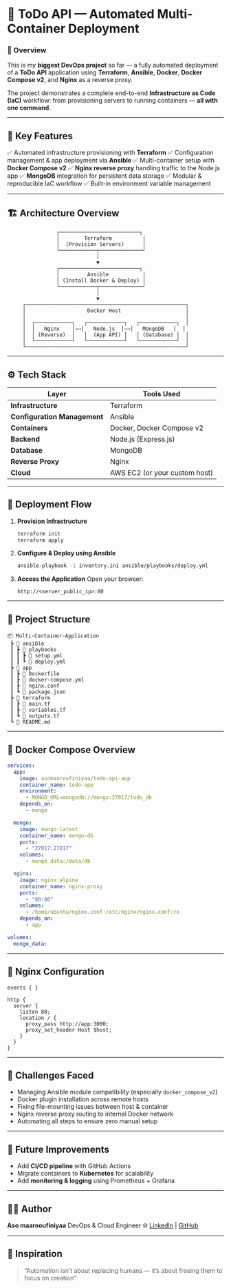 # 🚀 ToDo API — Automated Multi-Container Deployment

### 🧩 Overview

This is my **biggest DevOps project** so far — a fully automated deployment of a **ToDo API** application using
**Terraform**, **Ansible**, **Docker**, **Docker Compose v2**, and **Nginx** as a reverse proxy.

The project demonstrates a complete end-to-end **Infrastructure as Code (IaC)** workflow:
from provisioning servers to running containers — **all with one command.**

---

## 🧠 Key Features

✅ Automated infrastructure provisioning with **Terraform**
✅ Configuration management & app deployment via **Ansible**
✅ Multi-container setup with **Docker Compose v2**
✅ **Nginx reverse proxy** handling traffic to the Node.js app
✅ **MongoDB** integration for persistent data storage
✅ Modular & reproducible IaC workflow
✅ Built-in environment variable management

---

## 🏗️ Architecture Overview

```
                ┌──────────────────────────┐
                │        Terraform          │
                │  (Provision Servers)      │
                └────────────┬──────────────┘
                             │
                             ▼
                ┌──────────────────────────┐
                │         Ansible           │
                │ (Install Docker & Deploy) │
                └────────────┬──────────────┘
                             │
                             ▼
     ┌────────────────────────────────────────────────────┐
     │                    Docker Host                     │
     │                                                    │
     │  ┌────────────┐   ┌────────────┐   ┌────────────┐  │
     │  │   Nginx    │→→│   Node.js  │→→│   MongoDB   │  │
     │  │ (Reverse)  │   │  (App API) │   │ (Database) │  │
     │  └────────────┘   └────────────┘   └────────────┘  │
     └────────────────────────────────────────────────────┘
```

---

## ⚙️ Tech Stack

| Layer                        | Tools Used                    |
| ---------------------------- | ----------------------------- |
| **Infrastructure**           | Terraform                     |
| **Configuration Management** | Ansible                       |
| **Containers**               | Docker, Docker Compose v2     |
| **Backend**                  | Node.js (Express.js)          |
| **Database**                 | MongoDB                       |
| **Reverse Proxy**            | Nginx                         |
| **Cloud**                    | AWS EC2 (or your custom host) |

---

## 🧾 Deployment Flow

1. **Provision Infrastructure**

   ```bash
   terraform init
   terraform apply
   ```

2. **Configure & Deploy using Ansible**

   ```bash
   ansible-playbook -i inventory.ini ansible/playbooks/deploy.yml
   ```

3. **Access the Application**
   Open your browser:

   ```
   http://<server_public_ip>:80
   ```

---

## 📁 Project Structure

```
📦 Multi-Container-Application
 ┣ 📂 ansible
 ┃ ┣ 📂 playbooks
 ┃ ┃ ┣ 📜 setup.yml
 ┃ ┃ ┗ 📜 deploy.yml
 ┣ 📂 app
 ┃ ┣ 📜 Dockerfile
 ┃ ┣ 📜 docker-compose.yml
 ┃ ┣ 📜 nginx.conf
 ┃ ┗ 📜 package.json
 ┣ 📂 terraform
 ┃ ┣ 📜 main.tf
 ┃ ┣ 📜 variables.tf
 ┃ ┗ 📜 outputs.tf
 ┗ 📜 README.md
```

---

## 🧩 Docker Compose Overview

```yaml
services:
  app:
    image: asomaaroufiniyaa/todo-api-app
    container_name: todo-app
    environment:
      - MONGO_URL=mongodb://mongo:27017/todo_db
    depends_on:
      - mongo

  mongo:
    image: mongo:latest
    container_name: mongo-db
    ports:
      - "27017:27017"
    volumes:
      - mongo_data:/data/db

  nginx:
    image: nginx:alpine
    container_name: nginx-proxy
    ports:
      - "80:80"
    volumes:
      - /home/ubuntu/nginx.conf:/etc/nginx/nginx.conf:ro
    depends_on:
      - app

volumes:
  mongo_data:
```

---

## 🧱 Nginx Configuration

```nginx
events { }

http {
  server {
    listen 80;
    location / {
      proxy_pass http://app:3000;
      proxy_set_header Host $host;
    }
  }
}
```

---

## 🚧 Challenges Faced

* Managing Ansible module compatibility (especially `docker_compose_v2`)
* Docker plugin installation across remote hosts
* Fixing file-mounting issues between host & container
* Nginx reverse proxy routing to internal Docker network
* Automating all steps to ensure zero manual setup

---

## 🧩 Future Improvements

* Add **CI/CD pipeline** with GitHub Actions
* Migrate containers to **Kubernetes** for scalability
* Add **monitoring & logging** using Prometheus + Grafana

---

## 🧑‍💻 Author

**Aso maarooufiniyaa**
DevOps & Cloud Engineer 
🌐 [LinkedIn](https://www.linkedin.com/feed/) | [GitHub](https://github.com/asomaarooufiniyaa)

---

## 🧠 Inspiration

> “Automation isn’t about replacing humans —
> it’s about freeing them to focus on creation”
